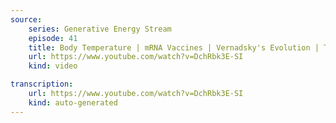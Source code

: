 ```yaml
---
source:
    series: Generative Energy Stream
    episode: 41
    title: Body Temperature | mRNA Vaccines | Vernadsky's Evolution | The CIA's Weaponized Culture
    url: https://www.youtube.com/watch?v=DchRbk3E-SI
    kind: video

transcription:
    url: https://www.youtube.com/watch?v=DchRbk3E-SI
    kind: auto-generated
---
```


